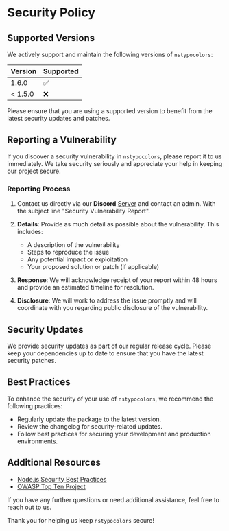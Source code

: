 # Security Policy

## Supported Versions

We actively support and maintain the following versions of `nstypocolors`:

| Version | Supported |
| ------- | --------- |
| 1.6.0   | ✅        |
| < 1.5.0 | ❌        |

Please ensure that you are using a supported version to benefit from the latest security updates and patches.

## Reporting a Vulnerability

If you discover a security vulnerability in `nstypocolors`, please report it to us immediately. We take security seriously and appreciate your help in keeping our project secure.

### Reporting Process

1. Contact us directly via our **Discord** [Server](https://discord.gg/eG34B6JVtM) and contact an admin. With the subject line "Security Vulnerability Report".

2. **Details**: Provide as much detail as possible about the vulnerability. This includes:

   - A description of the vulnerability
   - Steps to reproduce the issue
   - Any potential impact or exploitation
   - Your proposed solution or patch (if applicable)

3. **Response**: We will acknowledge receipt of your report within 48 hours and provide an estimated timeline for resolution.

4. **Disclosure**: We will work to address the issue promptly and will coordinate with you regarding public disclosure of the vulnerability.

## Security Updates

We provide security updates as part of our regular release cycle. Please keep your dependencies up to date to ensure that you have the latest security patches.

## Best Practices

To enhance the security of your use of `nstypocolors`, we recommend the following practices:

- Regularly update the package to the latest version.
- Review the changelog for security-related updates.
- Follow best practices for securing your development and production environments.

## Additional Resources

- [Node.js Security Best Practices](https://nodejs.org/en/docs/guides/security/)
- [OWASP Top Ten Project](https://owasp.org/www-project-top-ten/)

If you have any further questions or need additional assistance, feel free to reach out to us.

Thank you for helping us keep `nstypocolors` secure!

